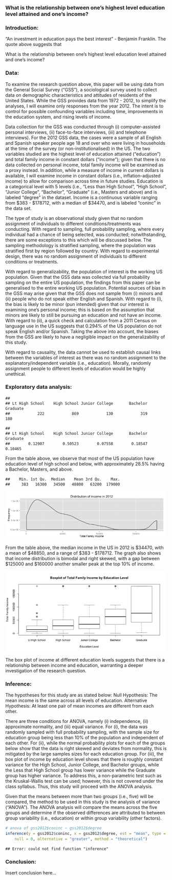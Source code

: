 <!-- Make sure that the knitr package is installed and loaded. -->
<!-- For more info on the package options see http://yihui.name/knitr/options -->

<!-- Replace below with the title of your project -->
### What is the relationship between one’s highest level education level attained and one’s income?

<!-- Enter the code required to load your data in the space below. The data will be loaded but the line of code won't show up in your write up (echo=FALSE) in order to save space-->



<!-- In the remainder of the document, add R code chunks as needed -->

### Introduction:

“An investment in education pays the best interest” - Benjamin Franklin.  The quote above suggests that 

What is the relationship between one’s highest level education level attained and one’s income?

### Data:

To examine the research question above, this paper will be using data from the General Social Survey (“GSS”), a sociological survey used to collect data on demographic characteristics and attitudes of residents of the United States.  While the GSS provides data from 1972 - 2012, to simplify the analyses, I will examine only responses from the year 2012.  The intent is to control for possible confounding variables including time, improvements in the education system, and rising levels of income.  

Data collection for the GSS was conducted through (i) computer-assisted personal interviews, (ii) face-to-face interviews, (iii) and telephone interviews).  For the 2012 GSS data, the cases were a sample of all English and Spanish speaker people age 18 and over who were living in households at the time of the survey (or non-institutionalised) in the US.  The two variables studied are the highest level of education attained (“education”) and total family income in constant dollars (“income”); given that there is no data collected on personal income, total family income will be examined as a proxy instead.  In addition, while a measure of income in current dollars is available, I will examine income in constant dollars (i.e., inflation-adjusted income) to allow for comparison across time in future studies.  Education is a categorical level with 5 levels (i.e., “Less than High School”, “High School”, “Junior College”, “Bachelor”, “Graduate” (i.e., Masters and above) and is labeled “degree" in the dataset.  Income is a continuous variable ranging from $383 - $178712, with a median of $34470, and is labeled “coninc” in the data set.

The type of study is an observational study given that no random assignment of individuals to different conditions/treatments was conducting.  With regard to sampling, full probability sampling, where every individual had a chance of being selected, was conducted; notwithstanding, there are some exceptions to this which will be discussed below.  The sampling methodology is stratified sampling, where the population was stratified first by region followed by country.  With regard to experimental design, there was no random assignment of individuals to different conditions or treatments.  

With regard to generalizability, the population of interest is the working US population.  Given that the GSS data was collected via full probability sampling on the entire US population, the findings from this paper can be generalised to the entire working US population.  Potential sources of bias in the GSS may arise given that the GSS does not sample from (i) minors and (ii) people who do not speak either English and Spanish.  With regard to (i), the bias is likely to be minor (pun intended) given that our interest is examining one’s personal income; this is based on the assumption that minors are likely to still be pursuing an education and not have an income.  With regard to (ii), a quick check and calculation from a 2011 Census on language use in the US suggests that 0.294% of the US population do not speak English and/or Spanish.  Taking the above into account, the biases from the GSS are likely to have a negligible impact on the generalizability of this study.

With regard to causality, the data cannot be used to establish causal links between the variables of interest as there was no random assignment to the explanatory/independent variable (i.e., education).  Morally, randomly assignment people to different levels of education would be highly unethical.

### Exploratory data analysis:


```
## 
## Lt High School    High School Junior College       Bachelor       Graduate 
##            222            869            130            319            180
```

```
## 
## Lt High School    High School Junior College       Bachelor       Graduate 
##        0.12907        0.50523        0.07558        0.18547        0.10465
```

From the table above, we observe that most of the US population have education level of high school and below, with approximately 28.5% having a Bachelor, Masters, and above.  


```
##    Min. 1st Qu.  Median    Mean 3rd Qu.    Max. 
##     383   16300   34500   48800   63200  179000
```

![plot of chunk unnamed-chunk-3](figure/unnamed-chunk-3.png) 

From the table above, the median income in the US in 2012 is $34470, with a mean of $48850, and a range of $383 - $178712.  The graph also shows that income distribution is bimodal and right skewed, with a gap between $125000 and $160000 another smaller peak at the top 10% of income.  

![plot of chunk unnamed-chunk-4](figure/unnamed-chunk-4.png) 

The box plot of income at different education levels suggests that there is a relationship between income and education, warranting a deeper investigation of the research question.

### Inference:


The hypotheses for this study are as stated below: 
Null Hypothesis: The mean income is the same across all levels of education.
Alternative Hypothesis: At least one pair of mean incomes are different from each other.

There are three conditions for ANOVA, namely (i) independence, (ii) approximate normality, and (iii) equal variance.  For (i), the data was randomly sampled with full probability sampling, with the sample size for education group being less than 10% of the population and independent of each other.  For (ii), while the normal probability plots for each of the groups below show that the data is right skewed and deviates from normality, this is mitigated by the large samples sizes for each education group.  For (iii), the box plot of income by education level shows that there is roughly constant variance for the High School, Junior College, and Bachelor groups, while the Less that High School group has lower variance while the Graduate group has higher variance.  To address this, a non-parametric test such as the Kruskal-Wallis test can be used; however, this is not covered under the class syllabus.  Thus, this study will proceed with the ANOVA analysis.

Given that the means between more than two groups (i.e., five) will be compared, the method to be used in this study is the analysis of variance (“ANOVA”).  The ANOVA analysis will compare the means across the five groups and determine if the observed differences are attributed to between group variability (i.e., education) or within group variability (other factors).  


```r
# anova of gss2012$coninc ~ gss2012$degree
inference(y = gss2012$coninc, x = gss2012$degree, est = "mean", type = "ht", 
    null = 0, alternative = "greater", method = "theoretical")
```

```
## Error: could not find function "inference"
```



### Conclusion:

Insert conclusion here...

